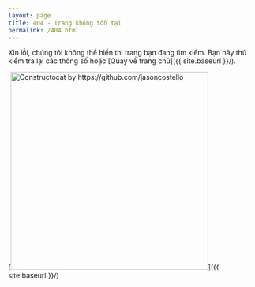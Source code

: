 ```yaml
---
layout: page
title: 404 - Trang không tồn tại
permalink: /404.html
---
```


Xin lỗi, chúng tôi không thể hiển thị trang bạn đang tìm kiếm. Bạn hãy thử kiểm tra lại các thông số hoặc [Quay về trang chủ]({{ site.baseurl }}/).

[<img src="{{ site.baseurl }}/images/404.jpg" alt="Constructocat by https://github.com/jasoncostello" style="width: 400px;"/>]({{ site.baseurl }}/)
